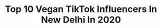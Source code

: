 ---
title: Top 10 Vegan TikTok Influencers In New Delhi In 2020
description: >-
  Find top vegan TikTok influencers in New Delhi in 2020. Most popular hashtags: #viral #ownvoice #comedy #love.
platform: TikTok
profiles:
  - username: "salonisuleniya"
    fullname: >-
      Saloni Suleniya
    location: "India"
    followers: 909520
    engagement: 1579
    commentsToLikes: 0.023246
    id: cka88xenfd2kz0i78vwv06cjv
    verified: false
    hashtags: ""
  - username: "izaan_yousef"
    fullname: >-
      اذان یوسَيْف
    location: "India"
    followers: 5651
    engagement: 1999
    commentsToLikes: 0.044632
    id: ck9euzy3kg0va0j7838fbrx7g
    verified: false
    hashtags: "#rjnaved, #loveajkal2, #dilhaichotasa, #mickeysingh"
  - username: "bandana_rajeeb"
    fullname: >-
      Bandana Rajeeb Panda
    location: "India"
    followers: 632186
    engagement: 1334
    commentsToLikes: 0.020058
    id: cka85ptugz6b40i78r232msfa
    verified: false
    hashtags: "#sambalpuri, #sambalpurisong, #balangir, #rajeebtalks"
  - username: "royalvishalsarkar"
    fullname: >-
      ⚜️Vishal Sarkar⚜️
    location: "India"
    followers: 362450
    engagement: 1286
    commentsToLikes: 0.030893
    id: cka873ssi56yd0i78pcz5f13d
    verified: true
    hashtags: "#durdurse, #mahadev, #fingerdance, #doubleexposure"
  - username: "mr_malikofficial"
    fullname: >-
      🔥 Junaid Malik 🔥
    location: "India"
    followers: 8088684
    engagement: 1639
    commentsToLikes: 0.010488
    id: ck81q3iu3fn8g0j78s7rn7goy
    verified: true
    hashtags: "#edutok, #saaradin, #ringtone, #happybirthday"
  - username: "anjimaxuofficially"
    fullname: >-
      Anjali arora
    location: "India"
    followers: 5593846
    engagement: 1457
    commentsToLikes: 0.009005
    id: ck921p4xmj23y0j78dhj6u8ry
    verified: false
    hashtags: "#ownvoice, #blooper, #viral, #viahnikarauna"
  - username: "mehakmalik293"
    fullname: >-
      mehakmalik
    location: "India"
    followers: 86717
    engagement: 1005
    commentsToLikes: 0.027232
    id: ckaijm92jfke50i78afitjavo
    verified: false
    hashtags: "#munnabhai, #chep, #dialogue, #kudinunachnede"
  - username: "_nikhilsharma__"
    fullname: >-
      N I K H I L  
    location: "India"
    followers: 666628
    engagement: 1184
    commentsToLikes: 0.008503
    id: ck9eujp6kdzdj0j784xtp1j2d
    verified: false
    hashtags: "#duet, #karanarjun, #skirt, #lifestyle"
  - username: "princess_kaur23"
    fullname: >-
      princess kaur
    location: "India"
    followers: 162557
    engagement: 1460
    commentsToLikes: 0.000177
    id: cka0yvd7lcu660i78vxayqa6z
    verified: false
    hashtags: "#meradonut, #niiiiiiiiiii, #touching, #quarantine"
  - username: "ritik.photography_"
    fullname: >-
      Ritik Gupta
    location: "India"
    followers: 20318
    engagement: 709
    commentsToLikes: 0.013936
    id: ck9ohmou2buu60j78sconwzos
    verified: false
    hashtags: "#school, #doubleexposure, #teamlucky, #outsidevsinside"
---
